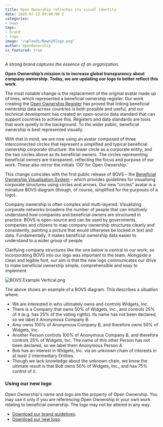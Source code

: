```yaml
---
title: Open Ownership refreshes its visual identity
date: 2020-07-15 09:00:00 Z
categories:
- news
tags:
- brand
- logo
image: "/uploads/New%20logo.png"
author: OpenOwnership
is_featured: true
---
```


*A strong brand captures the essence of an organization.*

**Open Ownership’s mission is to increase global transparency about company ownership. Today, we are updating our logo to better reflect this work.**

The most notable change is the replacement of the original avatar made up of lines, which represented a beneficial ownership register. Our work creating the [Open Ownership Register](https://register.openownership.org/) has proved that linking beneficial ownership data across countries is both possible and useful, and our technical development has created an open-source data standard that can support countries to achieve this. Registers and data standards are tools that work quietly in the background. To the wider public, beneficial ownership is best represented visually. 

With that in mind, we are now using an avatar composed of three interconnected circles that represent a simplified and typical beneficial ownership corporate structure: the lower circle as a corporate entity, and the two circles above as its beneficial owners. The circles representing beneficial owners are transparent, reflecting the focus and purpose of our work. These also mirror the initials ‘OO’ for Open Ownership.' 

This change coincides with the first public release of BOVS – the [Beneficial Ownership Visualisation System](https://www.openownership.org/visualisation/) – which provides guidelines for visualising corporate structures using circles and arrows. Our new “circles” avatar is a miniature BOVS diagram (though, of course, simplified for the purposes of a logo).

Company ownership is often complex and multi-layered. Visualizing corporate networks broadens the number of people that can intuitively understand how companies and beneficial owners are structured in practice. BOVS is open-source and can be used by governments, companies and citizens to map company ownership structures clearly and consistently, painting a picture that would otherwise be locked in text and data. Fundamentally, it makes beneficial ownership data easier to understand to a wider group of people. 

Clarifying company structures like the one below is central to our work, so incorporating BOVS into our logo was important to the team. Alongside a clean and legible font, our aim is that the new logo communicates our drive to make beneficial ownership simple, comprehensible and easy to implement.

![BOVS Example Vertical.png](/uploads/BOVS%20Example%20Vertical.png)

The above shows an example of a BOVS diagram. This describes a situation where:

* We are interested in who ultimately owns and controls Widgets, Inc.
* There is a Company that owns 50% of Widgets, Inc., and controls 25% of it (e.g. has 25% of the voting rights). Its name has not been declared, so we label it Anonymous Company B.
* Amy owns 100% of Anonymous Company B, and therefore owns 50% of Widgets, Inc.
* Another Person controls 100% of Anonymous Company B, and therefore controls 25% of Widgets, Inc. The name of this other Person has not been declared, so we label them Anonymous Person A.
* Bob has an interest in Widgets, Inc. via an unknown chain of interests in at least 2 intermediary Entities.
* Though we lack knowledge about the unknown chain, we know the ultimate result is that Bob owns 50% of Widgets, Inc., and has 75% control of it.


### Using our new logo

Open Ownership's name and logo are the property of Open Ownership. You may use it only if you are referencing Open Ownership in your own work relating to beneficial ownership. The logo may not be altered in any way. 

* [Download our brand guidelines](https://www.openownership.org/uploads/OPO%20Brand%20Guidelines%201-2.pdf). 
* [Download our new logo](/uploads/OPO%20Logo-10028a.zip).


